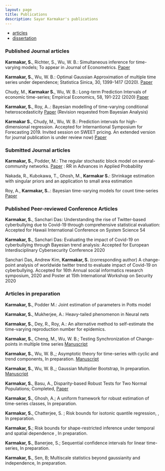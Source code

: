 ```yaml
---
layout: page
title: Publications
description: Sayar Karmakar's publications
---
```


<div class="navbar">
    <div class="navbar-inner">
        <ul class="nav">
            <li><a href="#articles">articles</a></li>
            <li><a href="#thesis">dissertation</a></li>
        </ul>
    </div>
</div>


### <a name="articles"></a>Published Journal articles

**Karmakar, S.**, Richter, S., Wu, W. B.: Simultaneous inference for time-varying models; To appear in Journal of Econometrics. 
[Paper](https://arxiv.org/abs/2011.13157) 

**Karmakar, S.**, Wu, W. B.: Optimal Gaussian Approximation of multiple time series under dependence; Statistica Sinica, 30, 1399-1417 (2020). [Paper](doi.org/10.5705/ss.202017.0303) 

Chudy, M., **Karmakar S.**, Wu, W. B.: Long-term Prediction Intervals of economic time-series; Empirical Economics, 58, 191-222 (2020) [Paper](https://doi.org/10.1007/s00181-019-01689-2) 

**Karmakar, S.**, Roy, A..: Bayesian modelling of time-varying conditional heteroscedasticity [Paper](https://arxiv.org/abs/2009.06007) (Revision requested from Bayesian Analysis)


**Karmakar S.**, Chudy, M., Wu, W. B.: Prediction intervals for high-dimensional regression. Accepted for Internantional Symposium for Forecasting 2019. Invited session on SWEET pricing. An extended version for journal publication is under review now) [Paper](https://sayarkarmakar.github.io/publications/sayar4.pdf) 


### <a name="articles"></a>Submitted Journal articles
**Karmakar, S.**, Podder, M.: The regular stochastic block model on several-community networks. [Paper](https://arxiv.org/abs/2002.05577) : RR in Advances in Applied Probability

Nakada, R., Kubokawa, T., Ghosh, M., **Karmakar S.**: Shrinkage estimation with singular priors and an application to small area estimation

Roy, A., **Karmakar, S.**.: Bayesian time-varying models for count time-series [Paper](https://arxiv.org/abs/2009.07634) 

### <a name="articles"></a> Published Peer-reviewed Conference Articles 

**Karmakar, S.**, Sanchari Das: Understanding the rise of Twitter-based cyberbullying due to Covid-19 through comprehensive statistical evaluation: Accepted for Hawaii International Conference on System Science 54 

**Karmakar, S.**, Sanchari Das: Evaluating the impact of Covid-19 on cyberbullying through Bayesian trend analysis: Accepted for European Interdisciplinary Cybersecurity Conference 2020

Sanchari Das, Andrew Kim, **Karmakar, S.** (corresponding author) A change-point analysis of worldwide twitter trend to evaluate impact of Covid-19 on cyberbullying. Accepted for 16th Annual social informatics research symposium, 2020 and Poster at 15th International Workshop on Security 2020

### <a name="articles"></a> Articles in preparation

**Karmakar, S.**, Podder M.: Joint estimation of parameters in Potts model

**Karmakar, S.**, Mukherjee, A.: Heavy-tailed phenomenon in Neural nets

**Karmakar, S.**, Dey, R., Roy, A.: An alternative method to self-estimate the time-varying reproduction number for epidemics.

**Karmakar, S.**, Cheng, M., Wu, W. B.; Testing Synchronization of Change-points in multiple time series [Manuscript](../publications/sayar5.pdf)

**Karmakar, S.**, Wu, W. B.,; Asymptotic theory for time-series with cyclic and trend components, In preparation. [Manuscript](../publications/sayar6.pdf)

**Karmakar, S.**, Wu, W. B.,; Gaussian Multiplier Bootstrap, In preparation. [Manuscript](../publications/sayar7.pdf)

**Karmakar, S.**, Basu, A., Disparity-based Robust Tests for Two Normal
Populations; Completed, [Paper](../publications/sayarrobust.pdf) 

**Karmakar, S.**, Ghosh, A.; A uniform framework for robust estimation of time-series classes, In preparation. 

**Karmakar, S.**, Chatterjee, S. ;  Risk bounds for isotonic quantile regression, , In preparation. 

**Karmakar, S.**;  Risk bounds for shape-restricted inference under temporal and spatial dependence , In preparation. 

**Karmakar, S.**, Banerjee, S.; Sequential confidence intervals for linear time-series, In preparation. 

**Karmakar, S.**, Sen, B; Multiscale statistics beyond gaussianity and independence, In preparation. 





